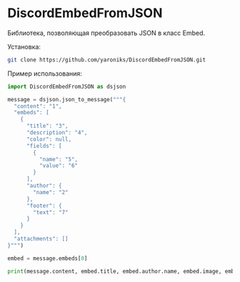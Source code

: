 # DiscordEmbedFromJSON
Библиотека, позволяющая преобразовать JSON в класс Embed.

Установка:
```bash
git clone https://github.com/yaroniks/DiscordEmbedFromJSON.git
```

Пример использования:
```python
import DiscordEmbedFromJSON as dsjson

message = dsjson.json_to_message("""{
  "content": "1",
  "embeds": [
    {
      "title": "3",
      "description": "4",
      "color": null,
      "fields": [
        {
          "name": "5",
          "value": "6"
        }
      ],
      "author": {
        "name": "2"
      },
      "footer": {
        "text": "7"
      }
    }
  ],
  "attachments": []
}""")

embed = message.embeds[0]

print(message.content, embed.title, embed.author.name, embed.image, embed.description, embed.fields[0].value)
```
